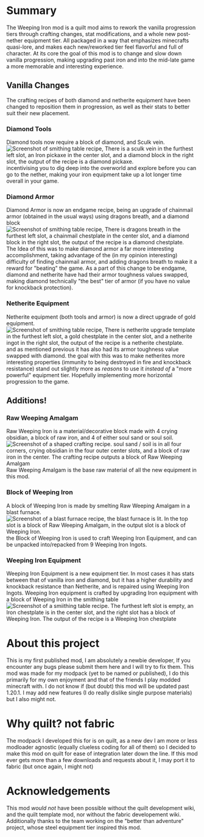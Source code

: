 # Summary
The Weeping Iron mod is a quilt mod aims to rework the vanilla progression tiers through crafting changes, stat modifications, and a whole new post-nether equipment tier. All packaged in a way that emphasizes minecrafts quasi-lore, and makes each new/reworked tier feel flavorful and full of character. At its core the goal of this mod is to change and slow down vanilla progression, making upgrading past iron and into the mid-late game a more memorable and interesting experience.

## Vanilla Changes
The crafting recipes of both diamond and netherite equipment have been changed to reposition them in progression, as well as their stats to better suit their new placement.

### Diamond Tools
Diamond tools now require a block of diamond, and Sculk vein.
![Screenshot of smithing table recipe, There is a sculk vein in the furthest left slot, an Iron pickaxe in the center slot, and a diamond block in the right slot, the output of the recipe is a diamond pickaxe.](https://cdn.modrinth.com/data/noz094yT/images/09c6698949809dd7877bead187a6f7cfcac3a4a8.png)
incentivising you to dig deep into the overworld and explore before you can go to the nether, making your iron equipment take up a lot longer time overall in your game.

### Diamond Armor
Diamond Armor is now an endgame recipe, being an upgrade of chainmail armor (obtained in the usual ways) using dragons breath, and a diamond block
![Screenshot of smithing table recipe, There is dragons breath in the furthest left slot, a chainmail chestplate in the center slot, and a diamond block in the right slot, the output of the recipe is a diamond chestplate.](https://cdn.modrinth.com/data/noz094yT/images/9f2be441bc2ab54e5b5a933c463320c2d347c6d3.png)
The Idea of this was to make diamond armor a far more interesting accomplishment, taking advantage of the (in my opinion interesting) difficulty of finding chainmail armor, and adding dragons breath to make it a reward for "beating" the game. As a part of this change to be endgame, diamond and netherite have had their armor toughness values swapped, making diamond technically "the best" tier of armor (if you have no value for knockback protection).

### Netherite Equipment
Netherite equipment (both tools and armor) is now a direct upgrade of gold equipment.
![Screenshot of smithing table recipe, There is netherite upgrade template in the furthest left slot, a gold chestplate in the center slot, and a netherite ingot in the right slot, the output of the recipe is a netherite chestplate.](https://cdn.modrinth.com/data/noz094yT/images/1592257d4f028e81df7e3d4f92b6b0d1fbfaff52.png)
and as mentioned previous it has also had its armor toughness value swapped with diamond. the goal with this was to make netherites more interesting properties (immunity to being destroyed in fire and knockback resistance) stand out slightly more as *reasons* to use it *instead of* a "more powerful" equipment tier. Hopefully implementing more horizontal progression to the game.

## Additions!

### Raw Weeping Amalgam
Raw Weeping Iron is a material/decorative block made with 4 crying obsidian, a block of raw iron, and 4 of either soul sand or soul soil.
![Screenshot of a shaped crafting recipe. soul sand / soil is in all four corners, crying obsidian in the four outer center slots, and a block of raw iron in the center. The crafting recipe outputs a block of Raw Weeping Amalgam](https://cdn.modrinth.com/data/noz094yT/images/ad09401b12d5ed02e67eb6ae38ec0037b2d8ad28.png)
Raw Weeping Amalgam is the base raw material of all the new equipment in this mod.

### Block of Weeping Iron
A block of Weeping Iron is made by smelting Raw Weeping Amalgam in a blast furnace.
![Screenshot of a blast furnace recipe, the blast furnace is lit. In the top slot is a block of Raw Weeping Amalgam, in the output slot is a block of Weeping Iron.](https://cdn.modrinth.com/data/noz094yT/images/99e4453df456834b06bd35befc834b519427b386.png)
the Block of Weeping Iron is used to craft Weeping Iron Equipment, and can be unpacked into/repacked from 9 Weeping Iron Ingots.

### Weeping Iron Equipment
Weeping Iron Equipment is a new equipment tier. In most cases it has stats between that of vanilla iron and diamond, but it has a higher durability and knockback resistance than Netherite, and is repaired using Weeping Iron Ingots. Weeping Iron equipment is crafted by upgrading Iron equipment with a block of Weeping Iron in the smithing table
![Screenshot of a smiithing table recipe. The furthest left slot is empty, an Iron chestplate is in the center slot, and the right slot has a block of Weeping Iron. The output of the recipe is a Weeping Iron chestplate](https://cdn.modrinth.com/data/noz094yT/images/16c05434aa9605cd9e5167aa1108d859efe07fb8.png)

# About this project
This is my first published mod, I am absolutely a newbie developer, If you encounter any bugs please submit them here and I will try to fix them. This mod was made for my modpack (yet to be named or published), I do this primarily for my own enjoyment and that of the friends I play modded minecraft with. I do not know if (but doubt) this mod will be updated past 1.20.1. I may add new features (I do really dislike single purpose materials) but I also might not.

# Why quilt? not fabric
The modpack I developed this for is on quilt, as a new dev I am more or less modloader agnostic (equally clueless coding for all of them) so I decided to make this mod on quilt for ease of integration later down the line. If this mod ever gets more than a few downloads and requests about it, I may port it to fabric (but once again, I might not)

# Acknowledgements
This mod *would not* have been possible without the quilt development wiki, and the quilt template mod, nor without the fabric developement wiki. Additionally thanks to the team working on the "better than adventure" project, whose steel equipment tier inspired this mod.
